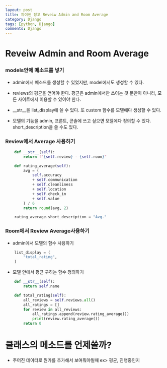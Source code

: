 ```yaml
---
layout: post
title: 파이썬 장고 Reveiw Admin and Room Average
category: Django
tags: [python, Django]
comments: Django
---
```


# Reveiw Admin and Room Average

### models안에 메소드를 넣기

- admin에서 메소드를 생성할 수 있었지만, model에서도 생성할 수 있다.

- reviews의 평균을 얻어야 한다. 평균은 admin에서만 쓰이는 것 뿐만이 아니라, 모든 사이트에서 이용할 수 있어야 한다.

- __str__을 list_display에 쓸 수 있다. 또 custom 함수를 모델에다 생성할 수 있다.

- 모델의 기능을 admin, 프론트, 콘솔에 쓰고 싶으면 모델에다 정의할 수 있다. short_description을 쓸 수도 있다.

### Review에서 Average 사용하기

```python
    def __str__(self):
        return f"{self.review} - {self.room}"

    def rating_average(self):
        avg = (
            self.accuracy
            + self.communication
            + self.cleanliness
            + self.location
            + self.check_in
            + self.value
        ) / 6
        return round(avg, 2)

    rating_average.short_description = "Avg."
```


### Room에서 Review Average사용하기

- admin에서 모델의 함수 사용하기
```python
    list_display = (
        "total_rating",
    )
```

- 모델 안에서 평균 구하는 함수 정의하기

```python
    def __str__(self):
        return self.name

    def total_rating(self):
        all_reviews = self.reviews.all()
        all_ratings = []
        for review in all_reviews:
            all_ratings.append(review.rating_average())
            print(review.rating_average())
        return 0
```


# 클래스의 메소드를 언제쓸까?

- 주어진 데이터로 뭔가를 추가해서 보여줘야될때 ex> 평균, 진행중인지